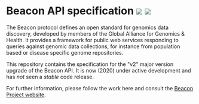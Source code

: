 # Beacon API specification [![](https://travis-ci.org/ga4gh-beacon/specification-v2.svg?branch=master)](https://travis-ci.org/ga4gh-beacon/specification-v2) [![](https://img.shields.io/badge/license-Apache%202-blue.svg)](https://raw.githubusercontent.com/ga4gh-beacon/specification-v2/master/LICENSE)


The Beacon protocol defines an open standard for genomics data discovery, developed by members of the Global Alliance for Genomics & Health. It provides a framework for public web services responding to queries against genomic data collections, for instance from population based or disease specific genome repositories.

This repository contains the specification for the "v2" major version upgrade of the Beacon API. It is now (2020) under active development and has _not_ seen a _stable_ code release.

For further information, please follow the work here and consult the [Beacon Project website](http://bacon-project.io).
